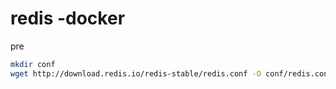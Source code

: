 ---
---

# redis -docker

pre
```sh
mkdir conf
wget http://download.redis.io/redis-stable/redis.conf -O conf/redis.conf
```